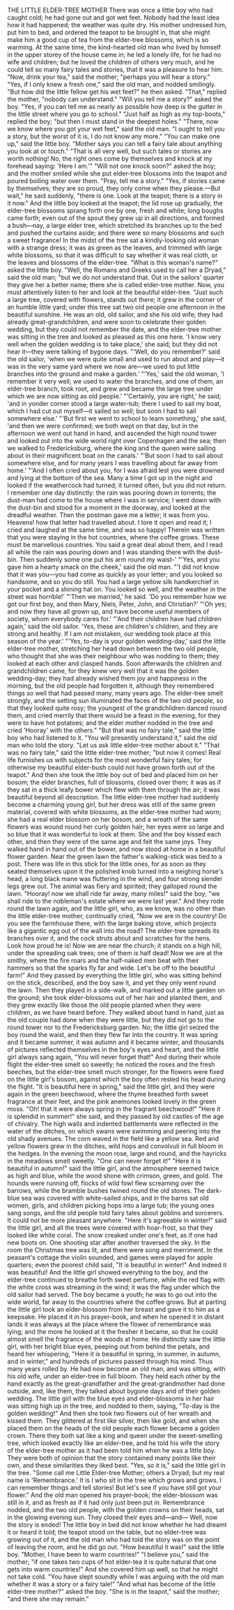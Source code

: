 THE LITTLE ELDER-TREE MOTHER
There
was
once
a
little
boy
who
had
caught
cold;
he
had
gone
out
and
got
wet
feet.
Nobody
had
the
least
idea
how
it
had
happened;
the
weather
was
quite
dry.
His
mother
undressed
him,
put
him
to
bed,
and
ordered
the
teapot
to
be
brought
in,
that
she
might
make
him
a
good
cup
of
tea
from
the
elder-tree
blossoms,
which
is
so
warming.
At
the
same
time,
the
kind-hearted
old
man
who
lived
by
himself
in
the
upper
storey
of
the
house
came
in;
he
led
a
lonely
life,
for
he
had
no
wife
and
children;
but
he
loved
the
children
of
others
very
much,
and
he
could
tell
so
many
fairy
tales
and
stories,
that
it
was
a
pleasure
to
hear
him.
"Now,
drink
your
tea,"
said
the
mother;
"perhaps
you
will
hear
a
story."
"Yes,
if
I
only
knew
a
fresh
one,"
said
the
old
man,
and
nodded
smilingly.
"But
how
did
the
little
fellow
get
his
wet
feet?"
he
then
asked.
"That,"
replied
the
mother,
"nobody
can
understand."
"Will
you
tell
me
a
story?"
asked
the
boy.
"Yes,
if
you
can
tell
me
as
nearly
as
possible
how
deep
is
the
gutter
in
the
little
street
where
you
go
to
school."
"Just
half
as
high
as
my
top-boots,"
replied
the
boy;
"but
then
I
must
stand
in
the
deepest
holes."
"There,
now
we
know
where
you
got
your
wet
feet,"
said
the
old
man.
"I
ought
to
tell
you
a
story,
but
the
worst
of
it
is,
I
do
not
know
any
more."
"You
can
make
one
up,"
said
the
little
boy.
"Mother
says
you
can
tell
a
fairy
tale
about
anything
you
look
at
or
touch."
"That
is
all
very
well,
but
such
tales
or
stories
are
worth
nothing!
No,
the
right
ones
come
by
themselves
and
knock
at
my
forehead
saying:
'Here
I
am.'"
"Will
not
one
knock
soon?"
asked
the
boy;
and
the
mother
smiled
while
she
put
elder-tree
blossoms
into
the
teapot
and
poured
boiling
water
over
them.
"Pray,
tell
me
a
story."
"Yes,
if
stories
came
by
themselves;
they
are
so
proud,
they
only
come
when
they
please.—But
wait,"
he
said
suddenly,
"there
is
one.
Look
at
the
teapot;
there
is
a
story
in
it
now."
And
the
little
boy
looked
at
the
teapot;
the
lid
rose
up
gradually,
the
elder-tree
blossoms
sprang
forth
one
by
one,
fresh
and
white;
long
boughs
came
forth;
even
out
of
the
spout
they
grew
up
in
all
directions,
and
formed
a
bush—nay,
a
large
elder
tree,
which
stretched
its
branches
up
to
the
bed
and
pushed
the
curtains
aside;
and
there
were
so
many
blossoms
and
such
a
sweet
fragrance!
In
the
midst
of
the
tree
sat
a
kindly-looking
old
woman
with
a
strange
dress;
it
was
as
green
as
the
leaves,
and
trimmed
with
large
white
blossoms,
so
that
it
was
difficult
to
say
whether
it
was
real
cloth,
or
the
leaves
and
blossoms
of
the
elder-tree.
"What
is
this
woman's
name?"
asked
the
little
boy.
"Well,
the
Romans
and
Greeks
used
to
call
her
a
Dryad,"
said
the
old
man;
"but
we
do
not
understand
that.
Out
in
the
sailors'
quarter
they
give
her
a
better
name;
there
she
is
called
elder-tree
mother.
Now,
you
must
attentively
listen
to
her
and
look
at
the
beautiful
elder-tree.
"Just
such
a
large
tree,
covered
with
flowers,
stands
out
there;
it
grew
in
the
corner
of
an
humble
little
yard;
under
this
tree
sat
two
old
people
one
afternoon
in
the
beautiful
sunshine.
He
was
an
old,
old
sailor,
and
she
his
old
wife;
they
had
already
great-grandchildren,
and
were
soon
to
celebrate
their
golden
wedding,
but
they
could
not
remember
the
date,
and
the
elder-tree
mother
was
sitting
in
the
tree
and
looked
as
pleased
as
this
one
here.
'I
know
very
well
when
the
golden
wedding
is
to
take
place,'
she
said;
but
they
did
not
hear
it—they
were
talking
of
bygone
days.
"'Well,
do
you
remember?'
said
the
old
sailor,
'when
we
were
quite
small
and
used
to
run
about
and
play—it
was
in
the
very
same
yard
where
we
now
are—we
used
to
put
little
branches
into
the
ground
and
make
a
garden.'
"'Yes,'
said
the
old
woman,
'I
remember
it
very
well;
we
used
to
water
the
branches,
and
one
of
them,
an
elder-tree
branch,
took
root,
and
grew
and
became
the
large
tree
under
which
we
are
now
sitting
as
old
people.'
"'Certainly,
you
are
right,'
he
said;
'and
in
yonder
corner
stood
a
large
water-tub;
there
I
used
to
sail
my
boat,
which
I
had
cut
out
myself—it
sailed
so
well;
but
soon
I
had
to
sail
somewhere
else.'
"'But
first
we
went
to
school
to
learn
something,'
she
said,
'and
then
we
were
confirmed;
we
both
wept
on
that
day,
but
in
the
afternoon
we
went
out
hand
in
hand,
and
ascended
the
high
round
tower
and
looked
out
into
the
wide
world
right
over
Copenhagen
and
the
sea;
then
we
walked
to
Fredericksburg,
where
the
king
and
the
queen
were
sailing
about
in
their
magnificent
boat
on
the
canals.'
"'But
soon
I
had
to
sail
about
somewhere
else,
and
for
many
years
I
was
travelling
about
far
away
from
home.'
"'And
I
often
cried
about
you,
for
I
was
afraid
lest
you
were
drowned
and
lying
at
the
bottom
of
the
sea.
Many
a
time
I
got
up
in
the
night
and
looked
if
the
weathercock
had
turned;
it
turned
often,
but
you
did
not
return.
I
remember
one
day
distinctly:
the
rain
was
pouring
down
in
torrents;
the
dust-man
had
come
to
the
house
where
I
was
in
service;
I
went
down
with
the
dust-bin
and
stood
for
a
moment
in
the
doorway,
and
looked
at
the
dreadful
weather.
Then
the
postman
gave
me
a
letter;
it
was
from
you.
Heavens!
how
that
letter
had
travelled
about.
I
tore
it
open
and
read
it;
I
cried
and
laughed
at
the
same
time,
and
was
so
happy!
Therein
was
written
that
you
were
staying
in
the
hot
countries,
where
the
coffee
grows.
These
must
be
marvellous
countries.
You
said
a
great
deal
about
them,
and
I
read
all
while
the
rain
was
pouring
down
and
I
was
standing
there
with
the
dust-bin.
Then
suddenly
some
one
put
his
arm
round
my
waist-'
"'Yes,
and
you
gave
him
a
hearty
smack
on
the
cheek,'
said
the
old
man.
"'I
did
not
know
that
it
was
you—you
had
come
as
quickly
as
your
letter;
and
you
looked
so
handsome,
and
so
you
do
still.
You
had
a
large
yellow
silk
handkerchief
in
your
pocket
and
a
shining
hat
on.
You
looked
so
well,
and
the
weather
in
the
street
was
horrible!'
"'Then
we
married,'
he
said.
'Do
you
remember
how
we
got
our
first
boy,
and
then
Mary,
Niels,
Peter,
John,
and
Christian?'
"'Oh
yes;
and
now
they
have
all
grown
up,
and
have
become
useful
members
of
society,
whom
everybody
cares
for.'
"'And
their
children
have
had
children
again,'
said
the
old
sailor.
'Yes,
these
are
children's
children,
and
they
are
strong
and
healthy.
If
I
am
not
mistaken,
our
wedding
took
place
at
this
season
of
the
year.'
"'Yes,
to-day
is
your
golden
wedding-day,'
said
the
little
elder-tree
mother,
stretching
her
head
down
between
the
two
old
people,
who
thought
that
she
was
their
neighbour
who
was
nodding
to
them;
they
looked
at
each
other
and
clasped
hands.
Soon
afterwards
the
children
and
grandchildren
came,
for
they
knew
very
well
that
it
was
the
golden
wedding-day;
they
had
already
wished
them
joy
and
happiness
in
the
morning,
but
the
old
people
had
forgotten
it,
although
they
remembered
things
so
well
that
had
passed
many,
many
years
ago.
The
elder-tree
smelt
strongly,
and
the
setting
sun
illuminated
the
faces
of
the
two
old
people,
so
that
they
looked
quite
rosy;
the
youngest
of
the
grandchildren
danced
round
them,
and
cried
merrily
that
there
would
be
a
feast
in
the
evening,
for
they
were
to
have
hot
potatoes;
and
the
elder
mother
nodded
in
the
tree
and
cried
'Hooray'
with
the
others."
"But
that
was
no
fairy
tale,"
said
the
little
boy
who
had
listened
to
it.
"You
will
presently
understand
it,"
said
the
old
man
who
told
the
story.
"Let
us
ask
little
elder-tree
mother
about
it."
"That
was
no
fairy
tale,"
said
the
little
elder-tree
mother;
"but
now
it
comes!
Real
life
furnishes
us
with
subjects
for
the
most
wonderful
fairy
tales;
for
otherwise
my
beautiful
elder-bush
could
not
have
grown
forth
out
of
the
teapot."
And
then
she
took
the
little
boy
out
of
bed
and
placed
him
on
her
bosom;
the
elder
branches,
full
of
blossoms,
closed
over
them;
it
was
as
if
they
sat
in
a
thick
leafy
bower
which
flew
with
them
through
the
air;
it
was
beautiful
beyond
all
description.
The
little
elder-tree
mother
had
suddenly
become
a
charming
young
girl,
but
her
dress
was
still
of
the
same
green
material,
covered
with
white
blossoms,
as
the
elder-tree
mother
had
worn;
she
had
a
real
elder
blossom
on
her
bosom,
and
a
wreath
of
the
same
flowers
was
wound
round
her
curly
golden
hair;
her
eyes
were
so
large
and
so
blue
that
it
was
wonderful
to
look
at
them.
She
and
the
boy
kissed
each
other,
and
then
they
were
of
the
same
age
and
felt
the
same
joys.
They
walked
hand
in
hand
out
of
the
bower,
and
now
stood
at
home
in
a
beautiful
flower
garden.
Near
the
green
lawn
the
father's
walking-stick
was
tied
to
a
post.
There
was
life
in
this
stick
for
the
little
ones,
for
as
soon
as
they
seated
themselves
upon
it
the
polished
knob
turned
into
a
neighing
horse's
head,
a
long
black
mane
was
fluttering
in
the
wind,
and
four
strong
slender
legs
grew
out.
The
animal
was
fiery
and
spirited;
they
galloped
round
the
lawn.
"Hooray!
now
we
shall
ride
far
away,
many
miles!"
said
the
boy;
"we
shall
ride
to
the
nobleman's
estate
where
we
were
last
year."
And
they
rode
round
the
lawn
again,
and
the
little
girl,
who,
as
we
know,
was
no
other
than
the
little
elder-tree
mother,
continually
cried,
"Now
we
are
in
the
country!
Do
you
see
the
farmhouse
there,
with
the
large
baking
stove,
which
projects
like
a
gigantic
egg
out
of
the
wall
into
the
road?
The
elder-tree
spreads
its
branches
over
it,
and
the
cock
struts
about
and
scratches
for
the
hens.
Look
how
proud
he
is!
Now
we
are
near
the
church;
it
stands
on
a
high
hill,
under
the
spreading
oak
trees;
one
of
them
is
half
dead!
Now
we
are
at
the
smithy,
where
the
fire
roars
and
the
half-naked
men
beat
with
their
hammers
so
that
the
sparks
fly
far
and
wide.
Let's
be
off
to
the
beautiful
farm!"
And
they
passed
by
everything
the
little
girl,
who
was
sitting
behind
on
the
stick,
described,
and
the
boy
saw
it,
and
yet
they
only
went
round
the
lawn.
Then
they
played
in
a
side-walk,
and
marked
out
a
little
garden
on
the
ground;
she
took
elder-blossoms
out
of
her
hair
and
planted
them,
and
they
grew
exactly
like
those
the
old
people
planted
when
they
were
children,
as
we
have
heard
before.
They
walked
about
hand
in
hand,
just
as
the
old
couple
had
done
when
they
were
little,
but
they
did
not
go
to
the
round
tower
nor
to
the
Fredericksburg
garden.
No;
the
little
girl
seized
the
boy
round
the
waist,
and
then
they
flew
far
into
the
country.
It
was
spring
and
it
became
summer,
it
was
autumn
and
it
became
winter,
and
thousands
of
pictures
reflected
themselves
in
the
boy's
eyes
and
heart,
and
the
little
girl
always
sang
again,
"You
will
never
forget
that!"
And
during
their
whole
flight
the
elder-tree
smelt
so
sweetly;
he
noticed
the
roses
and
the
fresh
beeches,
but
the
elder-tree
smelt
much
stronger,
for
the
flowers
were
fixed
on
the
little
girl's
bosom,
against
which
the
boy
often
rested
his
head
during
the
flight.
"It
is
beautiful
here
in
spring,"
said
the
little
girl,
and
they
were
again
in
the
green
beechwood,
where
the
thyme
breathed
forth
sweet
fragrance
at
their
feet,
and
the
pink
anemones
looked
lovely
in
the
green
moss.
"Oh!
that
it
were
always
spring
in
the
fragrant
beechwood!"
"Here
it
is
splendid
in
summer!"
she
said,
and
they
passed
by
old
castles
of
the
age
of
chivalry.
The
high
walls
and
indented
battlements
were
reflected
in
the
water
of
the
ditches,
on
which
swans
were
swimming
and
peering
into
the
old
shady
avenues.
The
corn
waved
in
the
field
like
a
yellow
sea.
Red
and
yellow
flowers
grew
in
the
ditches,
wild
hops
and
convolvuli
in
full
bloom
in
the
hedges.
In
the
evening
the
moon
rose,
large
and
round,
and
the
hayricks
in
the
meadows
smelt
sweetly.
"One
can
never
forget
it!"
"Here
it
is
beautiful
in
autumn!"
said
the
little
girl,
and
the
atmosphere
seemed
twice
as
high
and
blue,
while
the
wood
shone
with
crimson,
green,
and
gold.
The
hounds
were
running
off,
flocks
of
wild
fowl
flew
screaming
over
the
barrows,
while
the
bramble
bushes
twined
round
the
old
stones.
The
dark-blue
sea
was
covered
with
white-sailed
ships,
and
in
the
barns
sat
old
women,
girls,
and
children
picking
hops
into
a
large
tub;
the
young
ones
sang
songs,
and
the
old
people
told
fairy
tales
about
goblins
and
sorcerers.
It
could
not
be
more
pleasant
anywhere.
"Here
it's
agreeable
in
winter!"
said
the
little
girl,
and
all
the
trees
were
covered
with
hoar-frost,
so
that
they
looked
like
white
coral.
The
snow
creaked
under
one's
feet,
as
if
one
had
new
boots
on.
One
shooting
star
after
another
traversed
the
sky.
In
the
room
the
Christmas
tree
was
lit,
and
there
were
song
and
merriment.
In
the
peasant's
cottage
the
violin
sounded,
and
games
were
played
for
apple
quarters;
even
the
poorest
child
said,
"It
is
beautiful
in
winter!"
And
indeed
it
was
beautiful!
And
the
little
girl
showed
everything
to
the
boy,
and
the
elder-tree
continued
to
breathe
forth
sweet
perfume,
while
the
red
flag
with
the
white
cross
was
streaming
in
the
wind;
it
was
the
flag
under
which
the
old
sailor
had
served.
The
boy
became
a
youth;
he
was
to
go
out
into
the
wide
world,
far
away
to
the
countries
where
the
coffee
grows.
But
at
parting
the
little
girl
took
an
elder-blossom
from
her
breast
and
gave
it
to
him
as
a
keepsake.
He
placed
it
in
his
prayer-book,
and
when
he
opened
it
in
distant
lands
it
was
always
at
the
place
where
the
flower
of
remembrance
was
lying;
and
the
more
he
looked
at
it
the
fresher
it
became,
so
that
he
could
almost
smell
the
fragrance
of
the
woods
at
home.
He
distinctly
saw
the
little
girl,
with
her
bright
blue
eyes,
peeping
out
from
behind
the
petals,
and
heard
her
whispering,
"Here
it
is
beautiful
in
spring,
in
summer,
in
autumn,
and
in
winter,"
and
hundreds
of
pictures
passed
through
his
mind.
Thus
many
years
rolled
by.
He
had
now
become
an
old
man,
and
was
sitting,
with
his
old
wife,
under
an
elder-tree
in
full
bloom.
They
held
each
other
by
the
hand
exactly
as
the
great-grandfather
and
the
great-grandmother
had
done
outside,
and,
like
them,
they
talked
about
bygone
days
and
of
their
golden
wedding.
The
little
girl
with
the
blue
eyes
and
elder-blossoms
in
her
hair
was
sitting
high
up
in
the
tree,
and
nodded
to
them,
saying,
"To-day
is
the
golden
wedding!"
And
then
she
took
two
flowers
out
of
her
wreath
and
kissed
them.
They
glittered
at
first
like
silver,
then
like
gold,
and
when
she
placed
them
on
the
heads
of
the
old
people
each
flower
became
a
golden
crown.
There
they
both
sat
like
a
king
and
queen
under
the
sweet-smelling
tree,
which
looked
exactly
like
an
elder-tree,
and
he
told
his
wife
the
story
of
the
elder-tree
mother
as
it
had
been
told
him
when
he
was
a
little
boy.
They
were
both
of
opinion
that
the
story
contained
many
points
like
their
own,
and
these
similarities
they
liked
best.
"Yes,
so
it
is,"
said
the
little
girl
in
the
tree.
"Some
call
me
Little
Elder-tree
Mother;
others
a
Dryad;
but
my
real
name
is
'Remembrance.'
It
is
I
who
sit
in
the
tree
which
grows
and
grows.
I
can
remember
things
and
tell
stories!
But
let's
see
if
you
have
still
got
your
flower."
And
the
old
man
opened
his
prayer-book;
the
elder-blossom
was
still
in
it,
and
as
fresh
as
if
it
had
only
just
been
put
in.
Remembrance
nodded,
and
the
two
old
people,
with
the
golden
crowns
on
their
heads,
sat
in
the
glowing
evening
sun.
They
closed
their
eyes
and—and—
Well,
now
the
story
is
ended!
The
little
boy
in
bed
did
not
know
whether
he
had
dreamt
it
or
heard
it
told;
the
teapot
stood
on
the
table,
but
no
elder-tree
was
growing
out
of
it,
and
the
old
man
who
had
told
the
story
was
on
the
point
of
leaving
the
room,
and
he
did
go
out.
"How
beautiful
it
was!"
said
the
little
boy.
"Mother,
I
have
been
to
warm
countries!"
"I
believe
you,"
said
the
mother;
"if
one
takes
two
cups
of
hot
elder-tea
it
is
quite
natural
that
one
gets
into
warm
countries!"
And
she
covered
him
up
well,
so
that
he
might
not
take
cold.
"You
have
slept
soundly
while
I
was
arguing
with
the
old
man
whether
it
was
a
story
or
a
fairy
tale!"
"And
what
has
become
of
the
little
elder-tree
mother?"
asked
the
boy.
"She
is
in
the
teapot,"
said
the
mother;
"and
there
she
may
remain."
